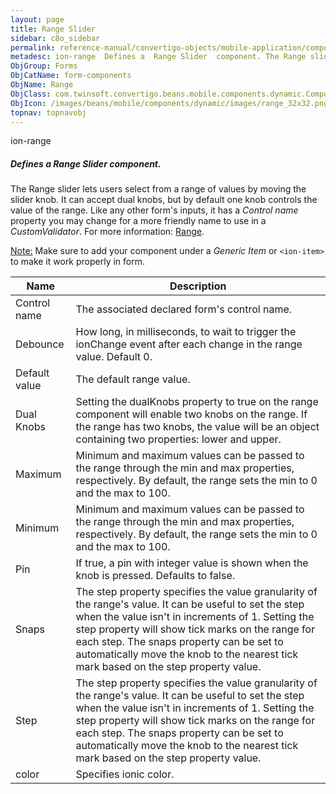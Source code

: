```yaml
---
layout: page
title: Range Slider
sidebar: c8o_sidebar
permalink: reference-manual/convertigo-objects/mobile-application/components/form-components/range-slider/
metadesc: ion-range  Defines a  Range Slider  component. The Range slider lets users select from a range of values by moving the slider knob. It can accept dual
ObjGroup: Forms
ObjCatName: form-components
ObjName: Range
ObjClass: com.twinsoft.convertigo.beans.mobile.components.dynamic.ComponentManager$1
ObjIcon: /images/beans/mobile/components/dynamic/images/range_32x32.png
topnav: topnavobj
---
```

ion-range
##### Defines a <i>Range Slider</i> component.
The Range slider lets users select from a range of values by moving the slider knob.
It can accept dual knobs, but by default one knob controls the value of the range.
Like any other form's inputs, it has a <i>Control name</i> property you may change for a more friendly name to use in a <i>CustomValidator</i>.
For more information: <a href='https://ionicframework.com/docs/v3/components/#range' target='_blank'>Range</a>.

<span class='orangetwinsoft'><u>Note:</u></span> Make sure to add your component under a <i>Generic Item</i> or <code>&lt;ion-item&gt;</code> to make it work properly in form.

Name | Description 
--- | ---
Control name | The associated declared form's control name.
Debounce | How long, in milliseconds, to wait to trigger the ionChange event after each change in the range value. Default 0.
Default value | The default range value.
Dual Knobs | Setting the dualKnobs property to true on the range component will enable two knobs on the range. If the range has two knobs, the value will be an object containing two properties: lower and upper.
Maximum | Minimum and maximum values can be passed to the range through the min and max properties, respectively. By default, the range sets the min to 0 and the max to 100.
Minimum | Minimum and maximum values can be passed to the range through the min and max properties, respectively. By default, the range sets the min to 0 and the max to 100.
Pin | If true, a pin with integer value is shown when the knob is pressed. Defaults to false.
Snaps | The step property specifies the value granularity of the range's value. It can be useful to set the step when the value isn't in increments of 1. Setting the step property will show tick marks on the range for each step. The snaps property can be set to automatically move the knob to the nearest tick mark based on the step property value.
Step | The step property specifies the value granularity of the range's value. It can be useful to set the step when the value isn't in increments of 1. Setting the step property will show tick marks on the range for each step. The snaps property can be set to automatically move the knob to the nearest tick mark based on the step property value.
color | Specifies ionic color.

